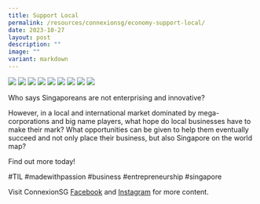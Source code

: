 ```yaml
---
title: Support Local
permalink: /resources/connexionsg/economy-support-local/
date: 2023-10-27
layout: post
description: ""
image: ""
variant: markdown
---
```

![](/images/connexionsg/2023/support_local_IG.png)
![](/images/connexionsg/2023/support2.jpg)
![](/images/connexionsg/2023/support3.jpg)
![](/images/connexionsg/2023/support4.jpg)
![](/images/connexionsg/2023/support5.jpg)
![](/images/connexionsg/2023/support6.jpg)
![](/images/connexionsg/2023/support7.jpg)
![](/images/connexionsg/2023/support8.jpg)
![](/images/connexionsg/2023/support9.jpg)







Who says Singaporeans are not enterprising and innovative?

However, in a local and international market dominated by mega-corporations and big name players, what hope do local businesses have to make their mark? What opportunities can be given to help them eventually succeed and not only place their business, but also Singapore on the world map?

Find out more today!

#TIL #madewithpassion #business #entrepreneurship #singapore

Visit ConnexionSG [Facebook](https://www.facebook.com/ConnexionSG) and [Instagram](https://www.instagram.com/connexionsg/) for more content.